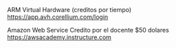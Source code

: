 

ARM Virtual Hardware (creditos por tiempo)
https://app.avh.corellium.com/login

Amazon Web Service
Credito por el docente $50 dolares
https://awsacademy.instructure.com
